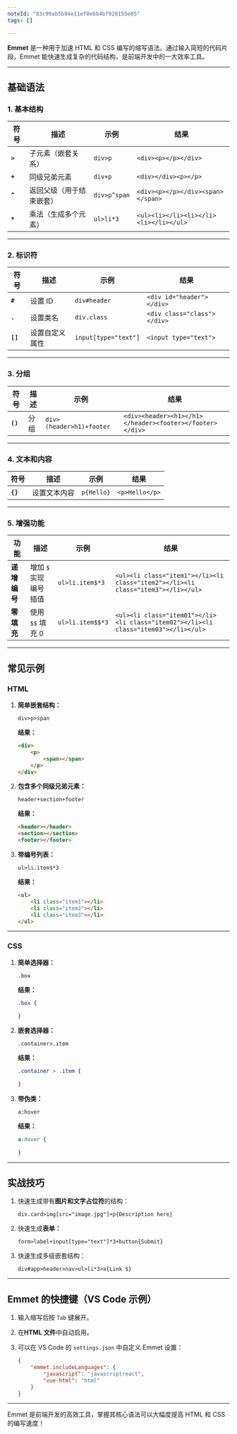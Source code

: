 ```yaml
---
noteId: "83c99ab5b94e11ef8e6b4bf928155e05"
tags: []

---
```


**Emmet** 是一种用于加速 HTML 和 CSS 编写的缩写语法。通过输入简短的代码片段，Emmet 能快速生成复杂的代码结构，是前端开发中的一大效率工具。

---

## **基础语法**

### **1. 基本结构**

| 符号      | 描述                                  | 示例                     | 结果                             |
|-----------|---------------------------------------|--------------------------|----------------------------------|
| **`>`**   | 子元素（嵌套关系）                    | `div>p`                  | `<div><p></p></div>`            |
| **`+`**   | 同级兄弟元素                          | `div+p`                  | `<div></div><p></p>`            |
| **`^`**   | 返回父级（用于结束嵌套）              | `div>p^span`             | `<div><p></p></div><span></span>` |
| **`*`**   | 乘法（生成多个元素）                  | `ul>li*3`                | `<ul><li></li><li></li><li></li></ul>` |

---

### **2. 标识符**

| 符号        | 描述                     | 示例                     | 结果                              |
|-------------|--------------------------|--------------------------|-----------------------------------|
| **`#`**     | 设置 ID                 | `div#header`             | `<div id="header"></div>`         |
| **`.`**     | 设置类名                | `div.class`              | `<div class="class"></div>`       |
| **`[]`**    | 设置自定义属性          | `input[type="text"]`     | `<input type="text">`             |

---

### **3. 分组**

| 符号        | 描述                     | 示例                     | 结果                              |
|-------------|--------------------------|--------------------------|-----------------------------------|
| **`()`**    | 分组                     | `div>(header>h1)+footer` | `<div><header><h1></h1></header><footer></footer></div>` |

---

### **4. 文本和内容**

| 符号        | 描述                     | 示例                     | 结果                              |
|-------------|--------------------------|--------------------------|-----------------------------------|
| **`{}`**    | 设置文本内容             | `p{Hello}`               | `<p>Hello</p>`                   |

---

### **5. 增强功能**

| 功能          | 描述                     | 示例                     | 结果                              |
|---------------|--------------------------|--------------------------|-----------------------------------|
| **递增编号**  | 增加 `$` 实现编号插值    | `ul>li.item$*3`          | `<ul><li class="item1"></li><li class="item2"></li><li class="item3"></li></ul>` |
| **零填充**    | 使用 `$$` 填充 0         | `ul>li.item$$*3`         | `<ul><li class="item01"></li><li class="item02"></li><li class="item03"></li></ul>` |

---

## **常见示例**

### **HTML**

1. **简单嵌套结构：**

   ```text
   div>p>span
   ```

   **结果：**

   ```html
   <div>
       <p>
           <span></span>
       </p>
   </div>
   ```

2. **包含多个同级兄弟元素：**

   ```text
   header+section+footer
   ```

   **结果：**

   ```html
   <header></header>
   <section></section>
   <footer></footer>
   ```

3. **带编号列表：**

   ```text
   ul>li.item$*3
   ```

   **结果：**

   ```html
   <ul>
       <li class="item1"></li>
       <li class="item2"></li>
       <li class="item3"></li>
   </ul>
   ```

---

### **CSS**

1. **简单选择器：**

   ```text
   .box
   ```

   **结果：**

   ```css
   .box {
       
   }
   ```

2. **嵌套选择器：**

   ```text
   .container>.item
   ```

   **结果：**

   ```css
   .container > .item {
       
   }
   ```

3. **带伪类：**

   ```text
   a:hover
   ```

   **结果：**

   ```css
   a:hover {
       
   }
   ```

---

## **实战技巧**

1. 快速生成带有**图片和文字占位符**的结构：

   ```text
   div.card>img[src="image.jpg"]+p{Description here}
   ```

2. 快速生成**表单：**

   ```text
   form>label+input[type="text"]*3+button{Submit}
   ```

3. 快速生成多级嵌套结构：

   ```text
   div#app>header>nav>ul>li*3>a{Link $}
   ```

---

## **Emmet 的快捷键（VS Code 示例）**

1. 输入缩写后按 `Tab` 键展开。
2. 在**HTML 文件**中自动启用。
3. 可以在 VS Code 的 `settings.json` 中自定义 Emmet 设置：

   ```json
   {
       "emmet.includeLanguages": {
           "javascript": "javascriptreact",
           "vue-html": "html"
       }
   }
   ```

---

Emmet 是前端开发的高效工具，掌握其核心语法可以大幅度提高 HTML 和 CSS 的编写速度！
